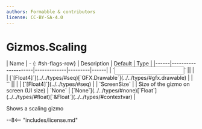 ```yaml
---
authors: Formabble & contributors
license: CC-BY-SA-4.0
---
```



# Gizmos.Scaling

<div class="sh-parameters" markdown="1">
| Name | - {: #sh-flags-row} | Description | Default | Type |
|------|---------------------|-------------|---------|------|
| `<input>` || | | [`[Float4]`](../../types/#seq)[`GFX.Drawable`](../../types/#gfx.drawable) |
| `<output>` || | | [`[Float4]`](../../types/#seq) |
| `ScreenSize` |  | Size of the gizmo on screen (UI size) | `None` | [`None`](../../types/#none)[`Float`](../../types/#float)[`&Float`](../../types/#contextvar) |

</div>

Shows a scaling gizmo

--8<-- "includes/license.md"

